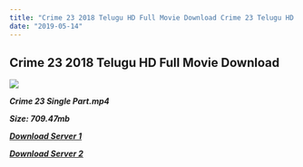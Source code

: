 ```yaml
---
title: "Crime 23 2018 Telugu HD Full Movie Download Crime 23 Telugu HD Movie Download"
date: "2019-05-14"
---
```


## Crime 23 2018 Telugu HD Full Movie Download 

![](https://images.moviebuff.com/6c496fa8-5c64-467b-9719-ad5317ea23f8?w=1000)

**_Crime 23 Single Part.mp4_**

**_Size: 709.47mb_**

**_[Download Server 1](https://openload.co/f/y4Dj-PYqp0M)_**

**_[Download Server 2](https://openload.co/f/y4Dj-PYqp0M)_**
